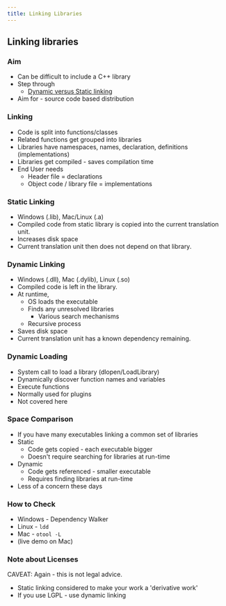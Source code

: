 ```yaml
---
title: Linking Libraries
---
```


## Linking libraries

### Aim

* Can be difficult to include a C++ library
* Step through
    * [Dynamic versus Static linking](http://www.learncpp.com/cpp-tutorial/a1-static-and-dynamic-libraries/)
* Aim for - source code based distribution


### Linking

* Code is split into functions/classes
* Related functions get grouped into libraries
* Libraries have namespaces, names, declaration, definitions (implementations)
* Libraries get compiled - saves compilation time
* End User needs
    * Header file = declarations
    * Object code / library file = implementations
    
    
### Static Linking

* Windows (.lib), Mac/Linux (.a)
* Compiled code from static library is copied into the current translation unit.
* Increases disk space
* Current translation unit then does not depend on that library.


### Dynamic Linking

* Windows (.dll), Mac (.dylib), Linux (.so)
* Compiled code is left in the library.
* At runtime, 
    * OS loads the executable
    * Finds any unresolved libraries
        * Various search mechanisms
    * Recursive process
* Saves disk space
* Current translation unit has a known dependency remaining.
    
    
### Dynamic Loading

* System call to load a library (dlopen/LoadLibrary)
* Dynamically discover function names and variables
* Execute functions
* Normally used for plugins
* Not covered here


### Space Comparison

* If you have many executables linking a common set of libraries
* Static
    * Code gets copied - each executable bigger
    * Doesn't require searching for libraries at run-time
* Dynamic
    * Code gets referenced - smaller executable
    * Requires finding libraries at run-time
* Less of a concern these days


### How to Check

* Windows - Dependency Walker
* Linux - ```ldd```
* Mac - ```otool -L```
* (live demo on Mac)


### Note about Licenses

CAVEAT: Again - this is not legal advice.

* Static linking considered to make your work a 'derivative work'
* If you use LGPL - use dynamic linking